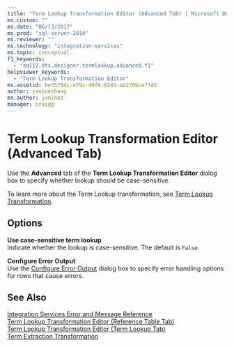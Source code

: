 ```yaml
---
title: "Term Lookup Transformation Editor (Advanced Tab) | Microsoft Docs"
ms.custom: ""
ms.date: "06/13/2017"
ms.prod: "sql-server-2014"
ms.reviewer: ""
ms.technology: "integration-services"
ms.topic: conceptual
f1_keywords: 
  - "sql12.dts.designer.termlookup.advanced.f1"
helpviewer_keywords: 
  - "Term Lookup Transformation Editor"
ms.assetid: be3575dc-e79c-49f6-8243-ad270bce77d5
author: janinezhang
ms.author: janinez
manager: craigg
---
```

# Term Lookup Transformation Editor (Advanced Tab)
  Use the **Advanced** tab of the **Term Lookup Transformation Editor** dialog box to specify whether lookup should be case-sensitive.  
  
 To learn more about the Term Lookup transformation, see [Term Lookup Transformation](data-flow/transformations/lookup-transformation.md).  
  
## Options  
 **Use case-sensitive term lookup**  
 Indicate whether the lookup is case-sensitive. The default is `False`.  
  
 **Configure Error Output**  
 Use the [Configure Error Output](../../2014/integration-services/configure-error-output.md) dialog box to specify error handling options for rows that cause errors.  
  
## See Also  
 [Integration Services Error and Message Reference](../../2014/integration-services/integration-services-error-and-message-reference.md)   
 [Term Lookup Transformation Editor &#40;Reference Table Tab&#41;](../../2014/integration-services/term-lookup-transformation-editor-reference-table-tab.md)   
 [Term Lookup Transformation Editor &#40;Term Lookup Tab&#41;](../../2014/integration-services/term-lookup-transformation-editor-term-lookup-tab.md)   
 [Term Extraction Transformation](data-flow/transformations/term-extraction-transformation.md)  
  
  
